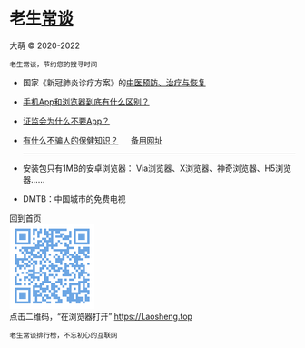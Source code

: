 老生[常谈](./)
================
大萌 © 2020-2022

	老生常谈，节约您的搜寻时间

* 国家《新冠肺炎诊疗方案》的[中医预防、治疗与恢复](6-新冠肺炎诊疗方案的中医治疗.txt)

* [手机App和浏览器到底有什么区别？](App和浏览器的三个区别.txt)

* [证监会为什么不要App？](8-证券信息披露的法定媒体.txt)

* [有什么不骗人的保健知识？](./6-权威的医疗保健类报纸.txt) 　 
	[备用网址](https://github.com/DiamonWoo/Laosheng2019/blob/master/changtan/6-权威的医疗保健类报纸.txt.md)

	-----

* 安装包只有1MB的安卓浏览器[]()： Via浏览器、X浏览器、神奇浏览器、H5浏览器……

* DMTB：中国城市的免费电视


回到首页  
<a href=".." title="返回老生常谈首页"><img src="../indexQR-Blue.png" /></a>  
点击二维码，“在浏览器打开” https://Laosheng.top

	老生常谈排行榜，不忘初心的互联网
